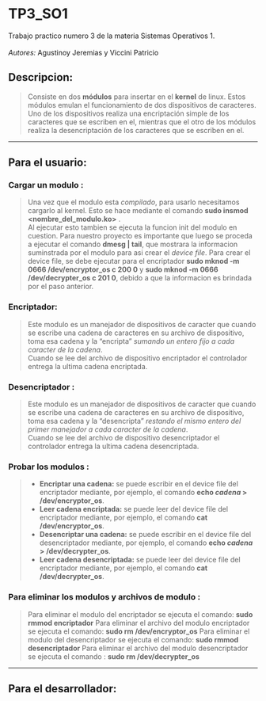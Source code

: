# TP3_SO1
Trabajo practico numero 3 de la materia Sistemas Operativos 1.\
\
*Autores:* Agustinoy Jeremias y Viccini Patricio 

## Descripcion:
>Consiste en dos **módulos** para
insertar en el **kernel** de linux. Estos módulos emulan el funcionamiento de dos dispositivos
de caracteres. Uno de los dispositivos realiza una encriptación simple de los caracteres que
se escriben en el, mientras que el otro de los módulos realiza la desencriptación de los caracteres que se
escriben en el.

---
## **Para el usuario:**


### Cargar un modulo :
>Una vez que el modulo esta *compilado*, para usarlo necesitamos cargarlo al kernel. Esto se hace mediante el comando **sudo insmod <nombre_del_modulo.ko>** .\
>Al ejecutar esto tambien se ejecuta la funcion init del modulo en cuestion. Para nuestro proyecto es importante que luego se proceda a ejecutar el comando **dmesg | tail**, que mostrara la informacion suminstrada por el modulo para asi crear el *device file*.
>Para crear el device file, se debe ejecutar para el encriptador **sudo mknod -m 0666 /dev/encryptor_os c 200 0** y **sudo mknod -m 0666 /dev/decrypter_os c 201 0**, debido a que la informacion es brindada por el paso anterior.
### Encriptador:
>Este modulo es un manejador de dispositivos de caracter que cuando se escribe una
cadena de caracteres en su archivo de dispositivo, toma esa cadena y la “encripta”
*sumando un entero fijo a cada caracter de la cadena*.\
>Cuando se lee del archivo de dispositivo encriptador el controlador entrega la
ultima cadena encriptada.

### Desencriptador :
>Este modulo es un manejador de dispositivos de caracter que cuando se escribe una
cadena de caracteres en su archivo de dispositivo, toma esa cadena y la “desencripta”
*restando el mismo entero del primer manejador a cada caracter de la cadena*.\
>Cuando se lee del archivo de dispositivo desencriptador el controlador entrega la
ultima cadena desencriptada.

### Probar los modulos :
> * **Encriptar una cadena:** se puede escribir en el device file del encriptador mediante, por ejemplo, el comando **echo *cadena* > /dev/encryptor_os**.
> * **Leer cadena encriptada:** se puede leer del device file del encriptador mediante, por ejemplo, el comando **cat /dev/encryptor_os**.
>* **Desencriptar una cadena:** se puede escribir en el device file del desencriptador mediante, por ejemplo, el comando **echo *cadena* > /dev/decrypter_os**.
> * **Leer cadena desencriptada:** se puede leer del device file del encriptador mediante, por ejemplo, el comando **cat /dev/decrypter_os**.

### Para eliminar los modulos y archivos de modulo :
> Para eliminar el modulo del encriptador se ejecuta el comando: **sudo rmmod encriptador** 
> Para eliminar el archivo del modulo encriptador se ejecuta el comando: **sudo rm /dev/encryptor_os**
> Para eliminar el modulo del desencriptador se ejecuta el comando: **sudo rmmod desencriptador** 
> Para eliminar el archivo del modulo desencriptador se ejecuta el comando : **sudo rm /dev/decrypter_os**
---
## **Para el desarrollador:**

